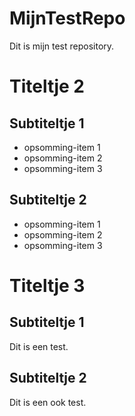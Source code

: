 # MijnTestRepo

Dit is mijn test repository.

# Titeltje 2

## Subtiteltje 1

- opsomming-item 1
- opsomming-item 2
- opsomming-item 3

## Subtiteltje 2

- opsomming-item 1
- opsomming-item 2
- opsomming-item 3

Titeltje 3
==========

Subtiteltje 1
-------------

Dit is een test.

Subtiteltje 2
-------------

Dit is een ook test.
